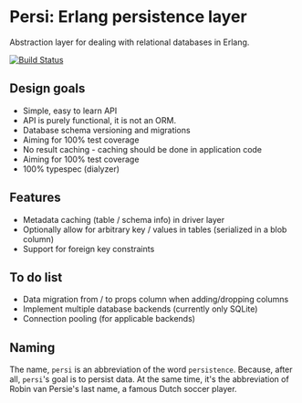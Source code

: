 Persi: Erlang persistence layer
===============================

Abstraction layer for dealing with relational databases in Erlang.

[![Build Status](https://travis-ci.org/arjan/persi.svg?branch=master)](https://travis-ci.org/arjan/persi)


Design goals
------------

* Simple, easy to learn API
* API is purely functional, it is not an ORM.
* Database schema versioning and migrations
* Aiming for 100% test coverage
* No result caching - caching should be done in application code
* Aiming for 100% test coverage
* 100% typespec (dialyzer)

Features
--------
* Metadata caching (table / schema info) in driver layer
* Optionally allow for arbitrary key / values in tables (serialized in a blob column)
* Support for foreign key constraints


To do list
----------
* Data migration from / to props column when adding/dropping columns
* Implement multiple database backends (currently only SQLite)
* Connection pooling (for applicable backends)


Naming
------

The name, `persi` is an abbreviation of the word
`persistence`. Because, after all, `persi`'s goal is to persist
data. At the same time, it's the abbreviation of Robin van Persie's
last name, a famous Dutch soccer player.


